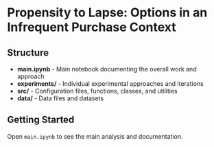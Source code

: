 # Propensity to Lapse: Options in an Infrequent Purchase Context

## Structure

- **main.ipynb** - Main notebook documenting the overall work and approach
- **experiments/** - Individual experimental approaches and iterations
- **src/** - Configuration files, functions, classes, and utilities
- **data/** - Data files and datasets

## Getting Started

Open `main.ipynb` to see the main analysis and documentation.
